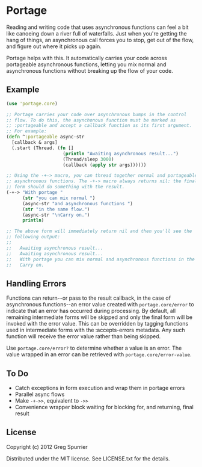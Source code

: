 # Portage

Reading and writing code that uses asynchronous functions can feel a bit like canoeing down a river full of waterfalls. Just when you're getting the hang of things, an asynchronous call forces you to stop, get out of the flow, and figure out where it picks up again.

Portage helps with this. It automatically carries your code across portageable asynchronous functions, letting you mix normal and asynchronous functions without breaking up the flow of your code.

## Example
```clojure
(use 'portage.core)

;; Portage carries your code over asynchronous bumps in the control
;; flow. To do this, the asynchonous function must be marked as
;; :portageable and accept a callback function as its first argument.
;; For example:
(defn ^:portageable async-str
  [callback & args]
  (.start (Thread. (fn []
                     (println "Awaiting asynchronous result...")
                     (Thread/sleep 3000)
                     (callback (apply str args))))))

;; Using the -+-> macro, you can thread together normal and portageable
;; asynchronous functions. The -+-> macro always returns nil: the final
;; form should do something with the result.
(-+-> "With portage "
      (str "you can mix normal ")
      (async-str "and asynchronous functions ")
      (str "in the same flow.")
      (async-str "\nCarry on.")
      println)

;; The above form will immediately return nil and then you'll see the
;; following output:
;;
;;   Awaiting asynchronous result...
;;   Awaiting asynchronous result...
;;   With portage you can mix normal and asynchronous functions in the same flow.
;;   Carry on.
```

## Handling Errors
Functions can return--or pass to the result callback, in the case of asynchronous functions--an error value created with `portage.core/error` to indicate that an error has occurred during processing. By default, all remaining intermediate forms will be skipped and only the final form will be invoked with the error value. This can be overridden by tagging functions used in intermediate forms with the :accepts-errors metadata. Any such function will receive the error value rather than being skipped.

Use `portage.core/error?` to determine whether a value is an error. The value wrapped in an error can be retrieved with `portage.core/error-value`.

## To Do
- Catch exceptions in form execution and wrap them in portage errors
- Parallel async flows
- Make `-+->>`, equivalent to `->>`
- Convenience wrapper block waiting for blocking for, and returning, final result

## License

Copyright (c) 2012 Greg Spurrier

Distributed under the MIT license. See LICENSE.txt for the details.
